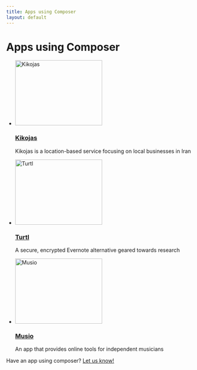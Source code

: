 ```yaml
---
title: Apps using Composer
layout: default
---
```


# Apps using Composer

<ul class="apps clear">
    <li>
        <a target="_blank" href="http://kikojas.com">
            <img src="/composer.js/images/apps/kikojas.jpg" width="232" height="174" alt="Kikojas">
        </a>
        <h3><a target="_blank" href="http://kikojas.com">Kikojas</a></h3>
        <p>Kikojas is a location-based service focusing on local businesses in Iran</p>
    </li>
    <li>
        <a target="_blank" href="https://turtl.it">
            <img src="/composer.js/images/apps/turtl.jpg" width="232" height="174" alt="Turtl">
        </a>
        <h3><a target="_blank" href="https://turtl.it">Turtl</a></h3>
        <p>A secure, encrypted Evernote alternative geared towards research</p>
    </li>
    <li>
        <a target="_blank" href="http://musio.com">
            <img src="/composer.js/images/apps/musio.jpg" width="232" height="174" alt="Musio">
        </a>
        <h3><a target="_blank" href="http://musio.com">Musio</a></h3>
        <p>An app that provides online tools for independent musicians</p>
    </li>
</ul>

Have an app using composer? [Let us know!](mailto:andrew@lyonbros.com)


